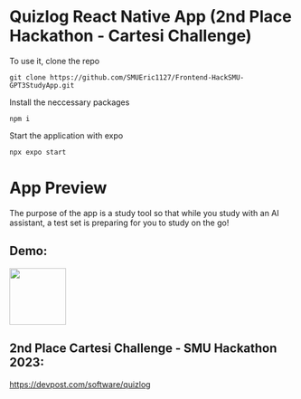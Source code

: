 # Quizlog React Native App (2nd Place Hackathon - Cartesi Challenge)
To use it, clone the repo

```
git clone https://github.com/SMUEric1127/Frontend-HackSMU-GPT3StudyApp.git
```

Install the neccessary packages
```
npm i
```

Start the application with expo
```
npx expo start
```

# App Preview
The purpose of the app is a study tool so that while you study with an AI assistant, a test set is preparing for you to study on the go!

## Demo:
<img src="[https://media.giphy.com/media/vFKqnCdLPNOKc/giphy.gif](https://github.com/SMUEric1127/Frontend-HackSMU-GPT3StudyApp/blob/main/demo.gif)" height="100" />

## 2nd Place Cartesi Challenge - SMU Hackathon 2023: 
https://devpost.com/software/quizlog
